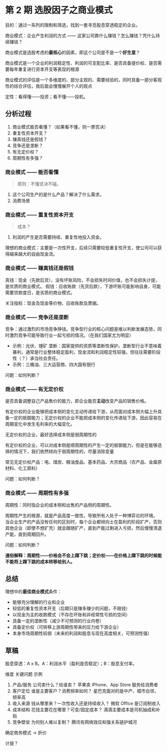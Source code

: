# 第 2 期 选股因子之商业模式

目的：通过一系列的限制和筛选，找到一套寻觅股息穿透稳定的企业。

商业模式：企业产生利润的方式 —— 这家公司靠什么赚钱？怎么赚钱？凭什么持续赚钱？

商业模式是选股考虑的**最核心**的因素，即这个公司是不是一个**好生意**？

商业模式是一个企业的利润稳定性、利润的可支配比率、是否具备提价权、是否需要每年重复进行资本开支等表现的根源

商业模式的评估是一个多维度的、部分主观的、需要经验的，同时具备一部分客观性的综合评估，我后面会慢慢展开个人的观点

定性：看得懂——投资；看不懂——投机。

## 分析过程

1. 商业模式能否看懂？（如果看不懂，则一票否决）
2. 重复性资本开支？
3. 赚真钱还是假钱？
4. 竞争还是垄断？
5. 有无定价权？
6. 周期性有多强？

### 商业模式 —— 能否看懂

> 原则：不懂坚决不碰。

1. 这个公司生产的是什么产品？解决了什么需求。
2. 消费场景

### 商业模式 —— 重复性资本开支

> 成本？

1. 利润的产生是否需要持续、重复性地投入资金。

理想的商业模式：主要是一次性开支，后续只需要较低重复性开支，使公司可以获得越来越大的自由现金流。

### 商业模式 —— 赚真钱还是假钱

真钱：现金（先款后货），没有坏账风险，不会损失时间价值，也不会损失计提，是优质的商业模式。
假钱：应收账款（先货后款），下游坏账可能影响自身，可能需要贷款度日，是劣质的商业模式。

关注指标：现金及现金等价物、应收账款及票据。

### 商业模式 —— 竞争还是垄断

竞争：通过激烈的市场竞争挣钱。竞争型行业的核心问题是难以判断发展态势，同时激烈竞争可能导致行业一起亏损的情况。（在我们国家尤为明显）
- 示例：光伏、锂矿
垄断：国家提供的资质等垄断性保护。垄断型行业不意味着暴利，通常是行业整体稳定盈利，现金流和利润稳定性较强，但往往需要阶段性（？）承当社会责任。
- 示例：三桶油、三大运营商、四大国有银行

问题：如何判断？

### 商业模式 —— 有无定价权

是否具备调整自己产品售价的能力，即企业能否**主动**改变产品的销售价格。

有定价权的企业能够把成本侧的变化主动传递给下游，从而面对成本侧大幅上升具备一定的抵御能力；无定价权的企业不能把成本侧的变化传递给下游，因此容易在周期变化中发生毛利率的大幅变化。

无定价权的企业，最好选择成本侧是弱周期性的

有定价权的企业，可以对成本侧是顺周期性的产生一定的抵御能力，但是在能够选择的情况下，我们依然倾向于弱周期性的，尽量消除变量

常见无定价权产品：电、煤炭、粮油食品、​​基本药品、大宗商品（农产品、金属原材料、化工原料）

问题：如何判断？

### 商业模式 —— 周期性有多强

周期性：同时指企业的成本侧和出售的产品侧的周期性。

周期性产生的根源，就是产品高度一致性，导致所有人处于一种博弈论的环境。
当企业生产的产品没有任何的区别时，每个企业都倾向士在盈利的阶段扩产，否则其他企业（即使不想扩充）就会跟随扩产，直到产能过剩进入亏损，然后慢慢清退产能，直到周期回升。

问题：如何判断？


**通俗解释：周期性——价格会不会上蹿下跳；定价权——在价格上蹿下跳的时候能不能将上蹿下跳的成本转移给别人。**

## 总结

理想中的**最佳商业模式**条件：

- 能够充分理解的行业和企业
- 较低的重复性资本开支（后期只是赚多赚少的问题，不赔钱）
- 以现金为主的收款模式（不存在坏账和非经常性亏损的空间）
- 具备一定的垄断性（减少不可预测的行业内卷）
- 具备定价权（可转移上游周期性带来的压力给下游企业）
- 本身市场周期性较弱（未来的利润和股息与现在高度相关，可预测性强）

## 草稿

股息穿透：A x B。A：利润水平（盈利是否稳定）；B：股息支付率。


维度	关键问题	示例
1. 产品/服务	公司卖什么？给谁卖？	苹果卖 iPhone、App Store 服务给消费者
2. 客户定位	谁是主要客户？消费频率如何？	星巴克面对的是中产、城市白领，频率高
3. 收入来源	钱从哪里来？一次性收入还是持续收入？	微软 Office 是订阅制收入
4. 成本结构	花钱主要花在哪里？可变/固定成本？	滴滴主要成本是司机抽成和补贴
5. 竞争壁垒	为何别人难以复制？	腾讯有网络效应和强关系链护城河

确定商务模式 -> 折价

计提？
